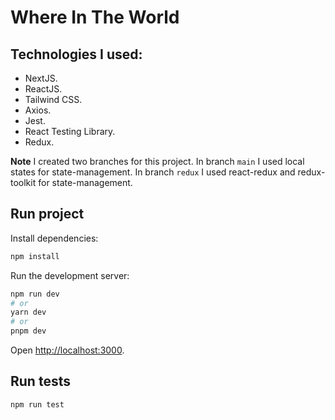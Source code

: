 # Where In The World

## Technologies I used:

- NextJS.
- ReactJS.
- Tailwind CSS.
- Axios.
- Jest.
- React Testing Library.
- Redux.

**Note**
I created two branches for this project. In branch ``main`` I used local states for state-management. In branch ``redux`` I used react-redux and redux-toolkit for state-management.

## Run project

Install dependencies:

```bash
npm install
```

Run the development server:

```bash
npm run dev
# or
yarn dev
# or
pnpm dev
```

Open [http://localhost:3000](http://localhost:3000).

## Run tests

```bash
npm run test
```

